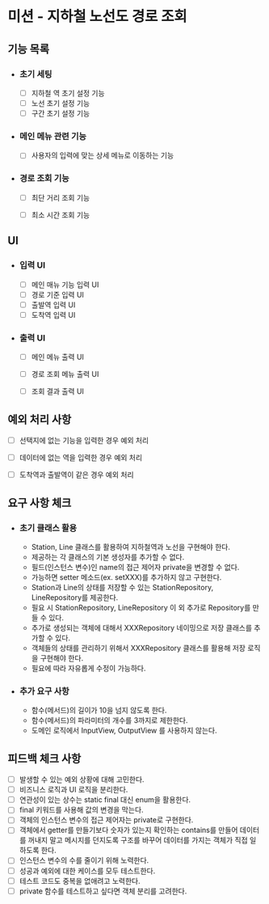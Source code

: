 # 미션 - 지하철 노선도 경로 조회

## 기능 목록


- ### 초기 세팅
  - [ ] 지하철 역 초기 설정 기능
  - [ ] 노선 초기 설정 기능
  - [ ] 구간 초기 설정 기능

- ### 메인 메뉴 관련 기능
    - [ ] 사용자의 입력에 맞는 상세 메뉴로 이동하는 기능

- ### 경로 조회 기능
    - [ ] 최단 거리 조회 기능
    - [ ] 최소 시간 조회 기능


## UI

- ### 입력 UI
    - [ ] 메인 매뉴 기능 입력 UI
    - [ ] 경로 기준 입력 UI
    - [ ] 출발역 입력 UI
    - [ ] 도착역 입력 UI

- ### 출력 UI
    - [ ] 메인 메뉴 출력 UI
    - [ ] 경로 조회 메뉴 출력 UI
    - [ ] 조회 결과 출력 UI


## 예외 처리 사항

- [ ] 선택지에 없는 기능을 입력한 경우 예외 처리
- [ ] 데이터에 없는 역을 입력한 경우 예외 처리
- [ ] 도착역과 출발역이 같은 경우 예외 처리


## 요구 사항 체크

- ### 초기 클래스 활용
    - Station, Line 클래스를 활용하여 지하철역과 노선을 구현해야 한다.
    - 제공하는 각 클래스의 기본 생성자를 추가할 수 없다.
    - 필드(인스턴스 변수)인 name의 접근 제어자 private을 변경할 수 없다.
    - 가능하면 setter 메소드(ex. setXXX)를 추가하지 않고 구현한다.
    - Station과 Line의 상태를 저장할 수 있는 StationRepository, LineRepository를 제공한다.
    - 필요 시 StationRepository, LineRepository 이 외 추가로 Repository를 만들 수 있다.
    - 추가로 생성되는 객체에 대해서 XXXRepository 네이밍으로 저장 클래스를 추가할 수 있다.
    - 객체들의 상태를 관리하기 위해서 XXXRepository 클래스를 활용해 저장 로직을 구현해야 한다.
    - 필요에 따라 자유롭게 수정이 가능하다.

- ### 추가 요구 사항
    - 함수(메서드)의 길이가 10을 넘지 않도록 한다.
    - 함수(메서드)의 파라미터의 개수를 3까지로 제한한다.
    - 도메인 로직에서 InputView, OutputView 를 사용하지 않는다.


## 피드백 체크 사항
- [ ] 발생할 수 있는 예외 상황에 대해 고민한다.
- [ ] 비즈니스 로직과 UI 로직을 분리한다.
- [ ] 연관성이 있는 상수는 static final 대신 enum을 활용한다.
- [ ] final 키워드를 사용해 값의 변경을 막는다.
- [ ] 객체의 인스턴스 변수의 접근 제어자는 private로 구현한다.
- [ ] 객체에서 getter를 만들기보다 숫자가 있는지 확인하는 contains를 만들어 데이터를 꺼내지 말고 메시지를 던지도록 구조를 바꾸어 데이터를 가지는 객체가 직접 일하도록 한다.
- [ ] 인스턴스 변수의 수를 줄이기 위해 노력한다.
- [ ] 성공과 예외에 대한 케이스를 모두 테스트한다.
- [ ] 테스트 코드도 중복을 없애려고 노력한다.
- [ ] private 함수를 테스트하고 싶다면 객체 분리를 고려한다.
